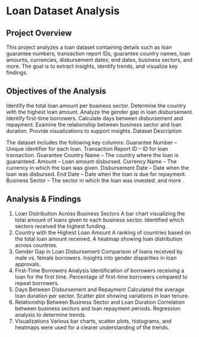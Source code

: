 # Loan Dataset Analysis

## Project Overview

This project analyzes a loan dataset containing details such as loan guarantee numbers, transaction report IDs, guarantee country names, loan amounts, currencies, disbursement dates, end dates, business sectors, and more. The goal is to extract insights, identify trends, and visualize key findings.

## Objectives of the Analysis
Identify the total loan amount per business sector.
Determine the country with the highest loan amount.
Analyze the gender gap in loan disbursement.
Identify first-time borrowers.
Calculate days between disbursement and repayment.
Examine the relationship between business sector and loan duration.
Provide visualizations to support insights.
Dataset Description

The dataset includes the following key columns:
Guarantee Number – Unique identifier for each loan.
Transaction Report ID – ID for loan transaction.
Guarantee Country Name – The country where the loan is guaranteed.
Amount – Loan amount disbursed.
Currency Name – The currency in which the loan was given.
Disbursement Date – Date when the loan was disbursed.
End Date – Date when the loan is due for repayment.
Business Sector – The sector in which the loan was invested.
and more .
## Analysis & Findings
1. Loan Distribution Across Business Sectors
A bar chart visualizing the total amount of loans given to each business sector.
Identified which sectors received the highest funding.
2. Country with the Highest Loan Amount
A ranking of countries based on the total loan amount received.
A heatmap showing loan distribution across countries.
3. Gender Gap in Loan Disbursement
Comparison of loans received by male vs. female borrowers.
Insights into gender disparities in loan approvals.
4. First-Time Borrowers Analysis
Identification of borrowers receiving a loan for the first time.
Percentage of first-time borrowers compared to repeat borrowers.
5. Days Between Disbursement and Repayment
Calculated the average loan duration per sector.
Scatter plot showing variations in loan tenure.
6. Relationship Between Business Sector and Loan Duration
Correlation between business sectors and loan repayment periods.
Regression analysis to determine trends.
7. Visualizations
Various bar charts, scatter plots, histograms, and heatmaps were used for a clearer understanding of the trends.
